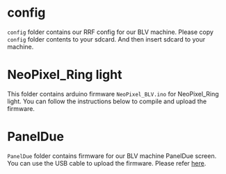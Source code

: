 # config

`config` folder contains our RRF config for our BLV machine. Please copy `config` folder contents to your sdcard. And then insert sdcard to your machine.

# NeoPixel_Ring light

This folder contains arduino firmware `NeoPixel_BLV.ino` for NeoPixel_Ring light. You can follow the instructions below to compile and upload the firmware.

# PanelDue

`PanelDue` folder contains firmware for our BLV machine PanelDue screen. You can use the USB cable to upload the firmware. Please refer [here](https://duet3d.dozuki.com/Wiki/PanelDue_Firmware_update).

